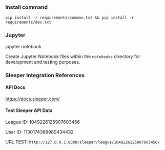 ### Install command 
`pip install -r requirements/common.txt && pip install -r requirements/dev.txt`

### Jupyter 
jupyter notebook

Create Jupyter Notebook files within the `notebooks` directory for development and testing purposes.


### Sleeper Integration References

#### API Docs
https://docs.sleeper.com/

#### Test Sleeper API Data
League ID: 1049226125907603456

User ID: 1130174389980434432

URL TEST: 
`http://127.0.0.1:8000/sleeper/league/1049226125907603456/`